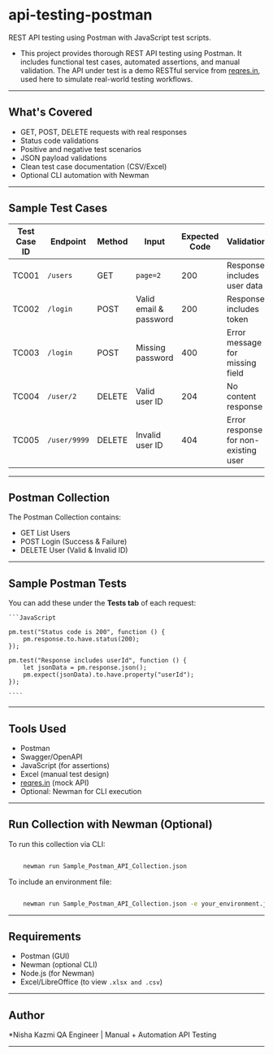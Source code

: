 # api-testing-postman
REST API testing using Postman with JavaScript test scripts.  

* This project provides thorough REST API testing using Postman. It includes functional test cases, automated assertions, and manual validation. The API under test is a demo RESTful service from [reqres.in](https://reqres.in), used here to simulate real-world testing workflows.

---

## What's Covered

- GET, POST, DELETE requests with real responses
- Status code validations
- Positive and negative test scenarios
- JSON payload validations
- Clean test case documentation (CSV/Excel)
- Optional CLI automation with Newman

---

## Sample Test Cases

| Test Case ID | Endpoint       | Method | Input                   | Expected Code | Validation                          |
|--------------|----------------|--------|--------------------------|----------------|--------------------------------------|
| TC001        | `/users`       | GET    | `page=2`                | 200            | Response includes user data          |
| TC002        | `/login`       | POST   | Valid email & password  | 200            | Response includes token              |
| TC003        | `/login`       | POST   | Missing password        | 400            | Error message for missing field      |
| TC004        | `/user/2`      | DELETE | Valid user ID           | 204            | No content response                  |
| TC005        | `/user/9999`   | DELETE | Invalid user ID         | 404            | Error response for non-existing user |

---

## Postman Collection

The Postman Collection contains:

- GET List Users
- POST Login (Success & Failure)
- DELETE User (Valid & Invalid ID)

---

## Sample Postman Tests

You can add these under the **Tests tab** of each request:

	```JavaScript
	
	pm.test("Status code is 200", function () {
		pm.response.to.have.status(200);
	});

	pm.test("Response includes userId", function () {
		let jsonData = pm.response.json();
		pm.expect(jsonData).to.have.property("userId");
	});
	
	````

---

## Tools Used

* Postman
* Swagger/OpenAPI
* JavaScript (for assertions)
* Excel (manual test design)
* [reqres.in](https://reqres.in) (mock API)
* Optional: Newman for CLI execution

---

## Run Collection with Newman (Optional)

To run this collection via CLI:

```bash

	newman run Sample_Postman_API_Collection.json

```

To include an environment file:

```bash

	newman run Sample_Postman_API_Collection.json -e your_environment.json

```

---

## Requirements

* Postman (GUI)
* Newman (optional CLI)
* Node.js (for Newman)
* Excel/LibreOffice (to view `.xlsx and .csv`)

---

## Author

*Nisha Kazmi
QA Engineer | Manual + Automation API Testing

---

